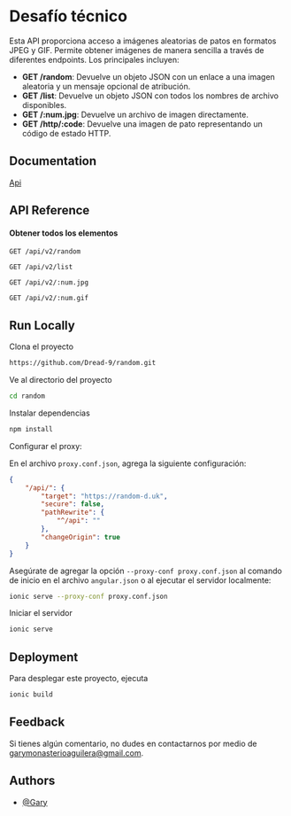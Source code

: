 # Desafío técnico

Esta API proporciona acceso a imágenes aleatorias de patos en formatos JPEG y GIF. Permite obtener imágenes de manera sencilla a través de diferentes endpoints. Los principales incluyen:

- **GET /random**: Devuelve un objeto JSON con un enlace a una imagen aleatoria y un mensaje opcional de atribución.
- **GET /list**: Devuelve un objeto JSON con todos los nombres de archivo disponibles.
- **GET /:num.jpg**: Devuelve un archivo de imagen directamente.
- **GET /http/:code**: Devuelve una imagen de pato representando un código de estado HTTP.

## Documentation

[Api](https://random-d.uk/api)

## API Reference

#### Obtener todos los elementos

```http
GET /api/v2/random
```

```http
GET /api/v2/list
```

```http
GET /api/v2/:num.jpg
```

```http
GET /api/v2/:num.gif
```

## Run Locally

Clona el proyecto

```bash
https://github.com/Dread-9/random.git
```

Ve al directorio del proyecto

```bash
cd random
```

Instalar dependencias

```bash
npm install
```

Configurar el proxy:

En el archivo `proxy.conf.json`, agrega la siguiente configuración:

```json
{
    "/api/": {
        "target": "https://random-d.uk",
        "secure": false,
        "pathRewrite": {
            "^/api": ""
        },
        "changeOrigin": true
    }
}
```

Asegúrate de agregar la opción `--proxy-conf proxy.conf.json` al comando de inicio en el archivo `angular.json` o al ejecutar el servidor localmente:

```bash
ionic serve --proxy-conf proxy.conf.json
```

Iniciar el servidor

```bash
ionic serve
```

## Deployment

Para desplegar este proyecto, ejecuta

```bash
ionic build
```

## Feedback

Si tienes algún comentario, no dudes en contactarnos por medio de garymonasterioaguilera@gmail.com.

## Authors

- [@Gary](https://github.com/Dread-9)
